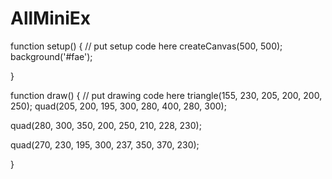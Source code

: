 # AllMiniEx
function setup() {
  // put setup code here
  createCanvas(500, 500);
  background('#fae');

}

function draw() {
  // put drawing code here
  triangle(155, 230, 205, 200, 200, 250);
  quad(205, 200, 195, 300, 280, 400, 280, 300);


  quad(280, 300, 350, 200, 250, 210, 228, 230);

  quad(270, 230, 195, 300, 237, 350, 370, 230);


}
